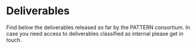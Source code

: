 # Deliverables

Find below the deliverables released so far by the PATTERN consortium. In case
you need access to deliverables classified as internal please get in touch.

<!--
## WP2 Requirements Elicitation and Technical Analysis

**D2.1** Use Case Specification ([:fontawesome-regular-file-pdf: .pdf][D2.1]{:target="_blank"})

[D2.1]: https://drive.google.com/uc?export=download&id=1C5kpmS-E8S-RDBALxxgNw0O_7P37ods9
-->
